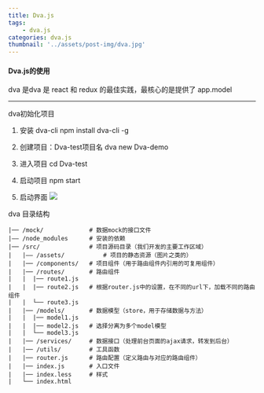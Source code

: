```yaml
---
title: Dva.js
tags:
    - dva.js
categories: dva.js
thumbnail: '../assets/post-img/dva.jpg'
---
```

#### Dva.js的使用

dva 是dva 是 react 和 redux 的最佳实践，最核心的是提供了 app.model 

----------

dva初始化项目

1. 安装 dva-cli
npm install dva-cli -g

2. 创建项目：Dva-test项目名
dva new Dva-demo

3. 进入项目
cd Dva-test

4. 启动项目
npm  start

5. 启动界面
![](/assets/post-img/dva.png)


dva 目录结构

```
|── /mock/             # 数据mock的接口文件  
|—— /node_modules      # 安装的依赖
|── /src/              # 项目源码目录（我们开发的主要工作区域）   
|   |—— /assets/           # 项目的静态资源（图片之类的）
|   |── /components/   # 项目组件（用于路由组件内引用的可复用组件）   
|   |── /routes/       # 路由组件
|   |  |── route1.js  
|   |  |── route2.js   # 根据router.js中的设置，在不同的url下，加载不同的路由组件
|   |  └── route3.js    
|   |── /models/       # 数据模型（store，用于存储数据与方法）  
|   |  |── model1.js  
|   |  |── model2.js   # 选择分离为多个model模型
|   |  └── model3.js  
|   |── /services/     # 数据接口（处理前台页面的ajax请求，转发到后台）   
|   |── /utils/        # 工具函数   
|   |── router.js      # 路由配置（定义路由与对应的路由组件）  
|   |── index.js       # 入口文件  
|   |── index.less     # 样式
|   └── index.html     
```